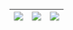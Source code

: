 
| ![](http://github-profile-summary-cards.vercel.app/api/cards/stats?username=lxcxs&theme=nord_dark) | ![](http://github-profile-summary-cards.vercel.app/api/cards/repos-per-language?username=lxcxs&hide=Html&theme=nord_dark) | ![](http://github-profile-summary-cards.vercel.app/api/cards/most-commit-language?username=lxcxs&theme=nord_dark) |
| :-: | :-: | :-: |

